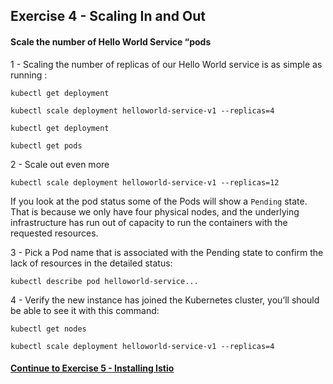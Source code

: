 ## Exercise 4 - Scaling In and Out

#### Scale the number of Hello World Service “pods

1 - Scaling the number of replicas of our Hello World service is as simple as running :

`kubectl get deployment`

`kubectl scale deployment helloworld-service-v1 --replicas=4`

`kubectl get deployment`

`kubectl get pods`

2 - Scale out even more

`kubectl scale deployment helloworld-service-v1 --replicas=12`

If you look at the pod status some of the Pods will show a `Pending` state.   That is because we only have four physical nodes, and the underlying infrastructure has run out of capacity to run the containers with the requested resources.

3 - Pick a Pod name that is associated with the Pending state to confirm the lack of resources in the detailed status:

`kubectl describe pod helloworld-service...`

4 - Verify the new instance has joined the Kubernetes cluster, you’ll should be able to see it with this command:

`kubectl get nodes`

`kubectl scale deployment helloworld-service-v1 --replicas=4`

#### [Continue to Exercise 5 - Installing Istio](../exercise-5/README.md)
